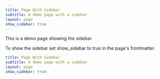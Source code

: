 ```yaml
---
title: Page With Sidebar
subtitle: A demo page with a sidebar
layout: page
show_sidebar: true
---
```


This is a demo page showing the sidebar.

To show the sidebar set show_sidebar to true in the page's frontmatter.

```yml
title: Page With Sidebar
subtitle: A demo page with a sidebar
layout: page
show_sidebar: true
```
